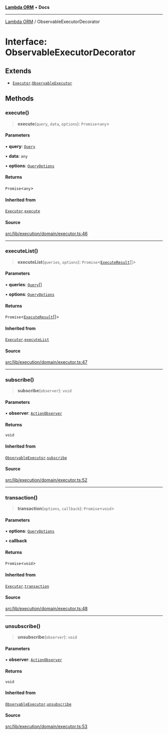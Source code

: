 [**Lambda ORM**](../README.md) • **Docs**

***

[Lambda ORM](../README.md) / ObservableExecutorDecorator

# Interface: ObservableExecutorDecorator

## Extends

- [`Executor`](Executor.md).[`ObservableExecutor`](ObservableExecutor.md)

## Methods

### execute()

> **execute**(`query`, `data`, `options`): `Promise`\<`any`\>

#### Parameters

• **query**: [`Query`](../classes/Query.md)

• **data**: `any`

• **options**: [`QueryOptions`](QueryOptions.md)

#### Returns

`Promise`\<`any`\>

#### Inherited from

[`Executor`](Executor.md).[`execute`](Executor.md#execute)

#### Source

[src/lib/execution/domain/executor.ts:46](https://github.com/lambda-orm/lambdaorm/blob/cfdea01485e47d6bfb9f5073528259581c5e1563/src/lib/execution/domain/executor.ts#L46)

***

### executeList()

> **executeList**(`queries`, `options`): `Promise`\<[`ExecuteResult`](ExecuteResult.md)[]\>

#### Parameters

• **queries**: [`Query`](../classes/Query.md)[]

• **options**: [`QueryOptions`](QueryOptions.md)

#### Returns

`Promise`\<[`ExecuteResult`](ExecuteResult.md)[]\>

#### Inherited from

[`Executor`](Executor.md).[`executeList`](Executor.md#executelist)

#### Source

[src/lib/execution/domain/executor.ts:47](https://github.com/lambda-orm/lambdaorm/blob/cfdea01485e47d6bfb9f5073528259581c5e1563/src/lib/execution/domain/executor.ts#L47)

***

### subscribe()

> **subscribe**(`observer`): `void`

#### Parameters

• **observer**: [`ActionObserver`](../classes/ActionObserver.md)

#### Returns

`void`

#### Inherited from

[`ObservableExecutor`](ObservableExecutor.md).[`subscribe`](ObservableExecutor.md#subscribe)

#### Source

[src/lib/execution/domain/executor.ts:52](https://github.com/lambda-orm/lambdaorm/blob/cfdea01485e47d6bfb9f5073528259581c5e1563/src/lib/execution/domain/executor.ts#L52)

***

### transaction()

> **transaction**(`options`, `callback`): `Promise`\<`void`\>

#### Parameters

• **options**: [`QueryOptions`](QueryOptions.md)

• **callback**

#### Returns

`Promise`\<`void`\>

#### Inherited from

[`Executor`](Executor.md).[`transaction`](Executor.md#transaction)

#### Source

[src/lib/execution/domain/executor.ts:48](https://github.com/lambda-orm/lambdaorm/blob/cfdea01485e47d6bfb9f5073528259581c5e1563/src/lib/execution/domain/executor.ts#L48)

***

### unsubscribe()

> **unsubscribe**(`observer`): `void`

#### Parameters

• **observer**: [`ActionObserver`](../classes/ActionObserver.md)

#### Returns

`void`

#### Inherited from

[`ObservableExecutor`](ObservableExecutor.md).[`unsubscribe`](ObservableExecutor.md#unsubscribe)

#### Source

[src/lib/execution/domain/executor.ts:53](https://github.com/lambda-orm/lambdaorm/blob/cfdea01485e47d6bfb9f5073528259581c5e1563/src/lib/execution/domain/executor.ts#L53)
